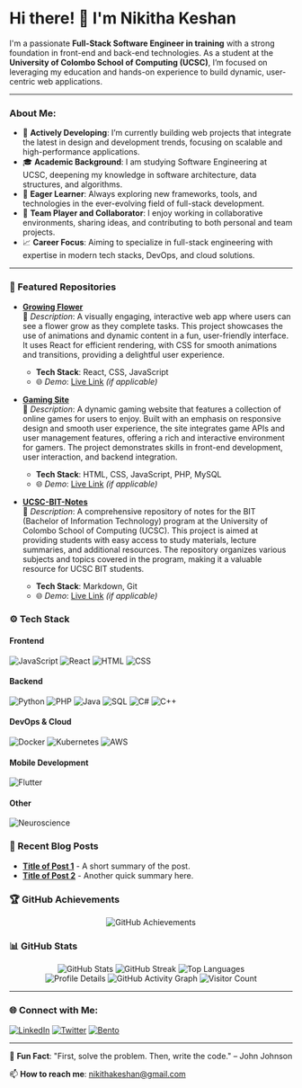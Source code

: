 # Hi there! 👋 I'm Nikitha Keshan

I'm a passionate **Full-Stack Software Engineer in training** with a strong foundation in front-end and back-end technologies. As a student at the **University of Colombo School of Computing (UCSC)**, I’m focused on leveraging my education and hands-on experience to build dynamic, user-centric web applications.

---

### About Me:
- 🔭 **Actively Developing**: I’m currently building web projects that integrate the latest in design and development trends, focusing on scalable and high-performance applications.
- 🎓 **Academic Background**: I am studying Software Engineering at UCSC, deepening my knowledge in software architecture, data structures, and algorithms.
- 🌱 **Eager Learner**: Always exploring new frameworks, tools, and technologies in the ever-evolving field of full-stack development.
- 👥 **Team Player and Collaborator**: I enjoy working in collaborative environments, sharing ideas, and contributing to both personal and team projects.
- 📈 **Career Focus**: Aiming to specialize in full-stack engineering with expertise in modern tech stacks, DevOps, and cloud solutions.

---

### 📌 Featured Repositories

- [**Growing Flower**](https://github.com/nikithaKesh/growing-flower)  
  📜 *Description*: A visually engaging, interactive web app where users can see a flower grow as they complete tasks. This project showcases the use of animations and dynamic content in a fun, user-friendly interface. It uses React for efficient rendering, with CSS for smooth animations and transitions, providing a delightful user experience.
  - **Tech Stack**: React, CSS, JavaScript
  - 🌐 *Demo*: [Live Link](https://growing-flower-demo-link.com) *(if applicable)*

- [**Gaming Site**](https://github.com/nikithaKesh/gaming-site)  
  📜 *Description*: A dynamic gaming website that features a collection of online games for users to enjoy. Built with an emphasis on responsive design and smooth user experience, the site integrates game APIs and user management features, offering a rich and interactive environment for gamers. The project demonstrates skills in front-end development, user interaction, and backend integration.
  - **Tech Stack**: HTML, CSS, JavaScript, PHP, MySQL
  - 🌐 *Demo*: [Live Link](https://gaming-site-demo-link.com) *(if applicable)*


- [**UCSC-BIT-Notes**](https://github.com/nikithaKesh/UCSC-BIT-Notes)  
  📜 *Description*: A comprehensive repository of notes for the BIT (Bachelor of Information Technology) program at the University of Colombo School of Computing (UCSC). This project is aimed at providing students with easy access to study materials, lecture summaries, and additional resources. The repository organizes various subjects and topics covered in the program, making it a valuable resource for UCSC BIT students.
  - **Tech Stack**: Markdown, Git
  - 🌐 *Demo*: [Live Link](https://github.com/nikithaKesh/UCSC-BIT-Notes) *(if applicable)*


### ⚙️ Tech Stack

#### Frontend
![JavaScript](https://img.shields.io/badge/JavaScript-F7DF1E?style=for-the-badge&logo=javascript&logoColor=black)
![React](https://img.shields.io/badge/React-61DAFB?style=for-the-badge&logo=react&logoColor=black)
![HTML](https://img.shields.io/badge/HTML-E34F26?style=for-the-badge&logo=html5&logoColor=white)
![CSS](https://img.shields.io/badge/CSS-1572B6?style=for-the-badge&logo=css3&logoColor=white)

#### Backend
![Python](https://img.shields.io/badge/Python-3776AB?style=for-the-badge&logo=python&logoColor=white)
![PHP](https://img.shields.io/badge/PHP-777BB4?style=for-the-badge&logo=php&logoColor=white)
![Java](https://img.shields.io/badge/Java-007396?style=for-the-badge&logo=java&logoColor=white)
![SQL](https://img.shields.io/badge/SQL-4479A1?style=for-the-badge&logo=postgresql&logoColor=white)
![C#](https://img.shields.io/badge/C%23-239120?style=for-the-badge&logo=c-sharp&logoColor=white)
![C++](https://img.shields.io/badge/C++-00599C?style=for-the-badge&logo=c%2B%2B&logoColor=white)

#### DevOps & Cloud
![Docker](https://img.shields.io/badge/Docker-2496ED?style=for-the-badge&logo=docker&logoColor=white)
![Kubernetes](https://img.shields.io/badge/Kubernetes-326CE5?style=for-the-badge&logo=kubernetes&logoColor=white)
![AWS](https://img.shields.io/badge/Amazon_AWS-232F3E?style=for-the-badge&logo=amazonaws&logoColor=white)

#### Mobile Development
![Flutter](https://img.shields.io/badge/Flutter-02569B?style=for-the-badge&logo=flutter&logoColor=white)

#### Other
![Neuroscience](https://img.shields.io/badge/Neuroscience-FF6347?style=for-the-badge&logo=neuroscience&logoColor=white)

### 📝 Recent Blog Posts
- **[Title of Post 1](#)** - A short summary of the post.
- **[Title of Post 2](#)** - Another quick summary here.

### 🏆 GitHub Achievements

<div align="center">
  <img src="https://github-profile-achievements.vercel.app/api/achievements?username=nikithaKesh&theme=radical" alt="GitHub Achievements" />
</div>

### 📊 GitHub Stats

<div align="center">
  <img src="https://github-readme-stats.vercel.app/api?username=nikithaKesh&show_icons=true&theme=radical" alt="GitHub Stats" />
  <img src="https://streak-stats.demolab.com/?user=nikithaKesh&theme=radical" alt="GitHub Streak" />
  <img src="https://github-readme-stats.vercel.app/api/top-langs/?username=nikithaKesh&layout=compact&theme=radical" alt="Top Languages" />
  <br>
  <img src="https://github-profile-summary-cards.vercel.app/api/cards/profile-details?username=nikithaKesh&theme=radical" alt="Profile Details" />
  <img src="https://github-readme-activity-graph.vercel.app/graph?username=nikithaKesh&theme=radical" alt="GitHub Activity Graph" />
  <img src="https://visitor-badge.laobi.icu/badge?page_id=nikithaKesh.github.profile" alt="Visitor Count" />
</div>

---

### 🌐 Connect with Me:

[![LinkedIn](https://img.shields.io/badge/LinkedIn-0A66C2?style=for-the-badge&logo=linkedin&logoColor=white)](https://linkedin.com/in/nikithakesh)
[![Twitter](https://img.shields.io/badge/Twitter-1DA1F2?style=for-the-badge&logo=twitter&logoColor=white)](https://twitter.com/nikithakesh)
[![Bento](https://img.shields.io/badge/Bento.me-333333?style=for-the-badge&logo=data:image/svg+xml;base64,<encoded_logo>)](https://bento.me/nikithagithub)

---

🌟 **Fun Fact**: "First, solve the problem. Then, write the code." – John Johnson

📫 **How to reach me**: [nikithakeshan@gmail.com](mailto:nikithakeshan@gmail.com)
